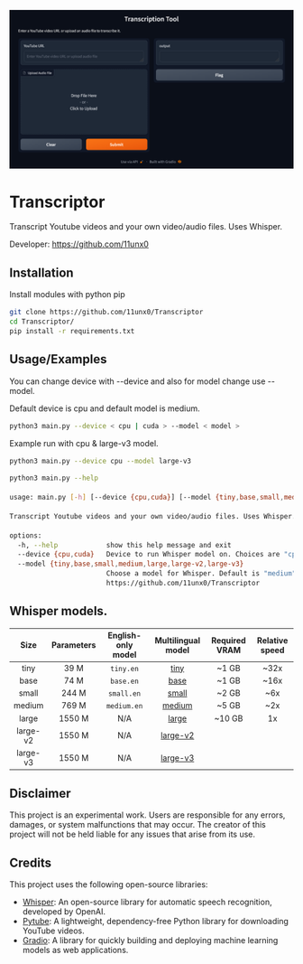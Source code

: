 
![Logo](https://github.com/11unx0/Transcriptor/blob/main/img/demo.png)


# Transcriptor

Transcript Youtube videos and your own video/audio files. Uses Whisper.

Developer: https://github.com/11unx0

## Installation

Install modules with python pip

```bash
git clone https://github.com/11unx0/Transcriptor
cd Transcriptor/
pip install -r requirements.txt
```
    
## Usage/Examples

You can change device with --device and also for model change use --model.

Default device is cpu and default model is medium.

```bash
python3 main.py --device < cpu | cuda > --model < model >
```

Example run with cpu & large-v3 model.

```bash
python3 main.py --device cpu --model large-v3
```

```bash
python3 main.py --help

usage: main.py [-h] [--device {cpu,cuda}] [--model {tiny,base,small,medium,large,large-v2,large-v3}]

Transcript Youtube videos and your own video/audio files. Uses Whisper. Developer: https://github.com/11unx0

options:
  -h, --help            show this help message and exit
  --device {cpu,cuda}   Device to run Whisper model on. Choices are "cpu" or "cuda". Default is "cpu".
  --model {tiny,base,small,medium,large,large-v2,large-v3}
                        Choose a model for Whisper. Default is "medium". More details for models: 
                        https://github.com/11unx0/Transcriptor
```

## Whisper models.

|  Size  | Parameters | English-only model | Multilingual model | Required VRAM | Relative speed |
|:------:|:----------:|:------------------:|:------------------:|:-------------:|:--------------:|
|  tiny  |    39 M    |     `tiny.en`      |       [tiny](https://huggingface.co/openai/whisper-small)      |     ~1 GB     |      ~32x      |
|  base  |    74 M    |     `base.en`      |       [base](https://huggingface.co/openai/whisper-base)      |     ~1 GB     |      ~16x      |
| small  |   244 M    |     `small.en`     |      [small](https://huggingface.co/openai/whisper-small)      |     ~2 GB     |      ~6x       |
| medium |   769 M    |    `medium.en`     |      [medium](https://huggingface.co/openai/whisper-medium)     |     ~5 GB     |      ~2x       |
| large  |   1550 M   |        N/A         |      [large](https://huggingface.co/openai/whisper-large)      |    ~10 GB     |       1x       |
| large-v2 | 1550 M   | N/A                  | [large-v2](https://huggingface.co/openai/whisper-large-v2) |
| large-v3 | 1550 M   | N/A                  | [large-v3](https://huggingface.co/openai/whisper-large-v3) |

## Disclaimer

This project is an experimental work. Users are responsible for any errors, damages, or system malfunctions that may occur. The creator of this project will not be held liable for any issues that arise from its use.
## Credits

This project uses the following open-source libraries:

- [Whisper](https://github.com/openai/whisper): An open-source library for automatic speech recognition, developed by OpenAI.
- [Pytube](https://github.com/pytube/pytube): A lightweight, dependency-free Python library for downloading YouTube videos.
- [Gradio](https://github.com/gradio-app/gradio): A library for quickly building and deploying machine learning models as web applications.
